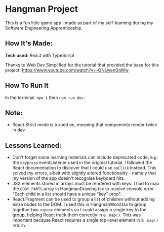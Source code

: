 # Hangman Project

This is a fun little game app I made as part of my self-learning during my Software Engineering Apprenticeship.

## How It's Made:

**Tech used:** React with TypeScript

Thanks to Web Dev Simplified for the tutorial that provided the base for this project: https://www.youtube.com/watch?v=-ONUyenGnWw

## How To Run It

In the terminal: `npm i` then `npm run dev`.

## Note:

- React.Strict mode is turned on, meaning that components render twice in dev.

## Lessons Learned:

- Don't forget some learning materials can include deprecated code, e.g. the `keypress` eventListener used in the original tutorial. I followed the React documentation to discover that I could use `onClick` instead. This solved my errors, albeit with slightly altered functionality - namely that my version of the app doesn't recognise keyboard hits.
- JSX elements stored in arrays must be rendered with keys. I had to map the `BODY_PARTS` array in HangmanDrawing.tsx to resolve console error "Each child in a list should have a unique "key" prop".
- React.Fragment can be used to group a list of children without adding extra nodes to the DOM. I used this in HangmanWord.tsx to group together two `<span>` elements so I could assign a single key to the group, helping React track them correctly in a `.map()`. This was important because React requires a single top-level element in a `.map()` return.
